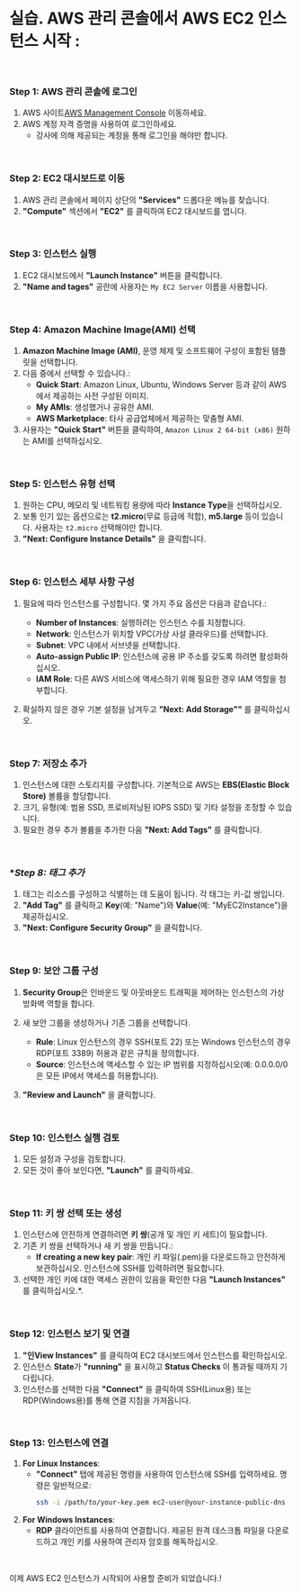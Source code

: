# 실습. AWS 관리 콘솔에서 AWS EC2 인스턴스 시작 :
</br>

### **Step 1: AWS 관리 콘솔에 로그인**
1. AWS 사이트[AWS Management Console](https://aws.amazon.com/console/) 이동하세요.
2. AWS 계정 자격 증명을 사용하여 로그인하세요.
   - 강사에 의해 제공되는 계정을 통해 로그인을 해야만 합니다.
</br>

### **Step 2: EC2 대시보드로 이동**
1. AWS 관리 콘솔에서 페이지 상단의 **"Services"** 드롭다운 메뉴를 찾습니다.
2. **"Compute"** 섹션에서 **"EC2"** 를 클릭하여 EC2 대시보드를 엽니다.
</br>

### **Step 3: 인스턴스 실행**
1. EC2 대시보드에서 **"Launch Instance"** 버튼을 클릭합니다.
2. **"Name and tages"** 공란에 사용자는 `My EC2 Server` 이름을 사용합니다.
</br>

### **Step 4: Amazon Machine Image(AMI) 선택**
1. **Amazon Machine Image (AMI)**, 운영 체제 및 소프트웨어 구성이 포함된 템플릿을 선택합니다.
2. 다음 중에서 선택할 수 있습니다.:
   - **Quick Start**: Amazon Linux, Ubuntu, Windows Server 등과 같이 AWS에서 제공하는 사전 구성된 이미지.
   - **My AMIs**: 생성했거나 공유한 AMI.
   - **AWS Marketplace**: 타사 공급업체에서 제공하는 맞춤형 AMI.
3. 사용자는 **"Quick Start"** 버튼을 클릭하여, `Amazon Linux 2 64-bit (x86)` 원하는 AMI를 선택하십시오.
</br>

### **Step 5: 인스턴스 유형 선택**
1. 원하는 CPU, 메모리 및 네트워킹 용량에 따라 **Instance Type**을 선택하십시오.
2. 보통 인기 있는 옵션으로는 **t2.micro**(무료 등급에 적합), **m5.large** 등이 있습니다. 사용자는 `t2.micro` 선택해야만 합니다.
3. **"Next: Configure Instance Details"** 을 클릭합니다.
</br>

### **Step 6: 인스턴스 세부 사항 구성**
1. 필요에 따라 인스턴스를 구성합니다. 몇 가지 주요 옵션은 다음과 같습니다.:
   - **Number of Instances**: 실행하려는 인스턴스 수를 지정합니다.
   - **Network**: 인스턴스가 위치할 VPC(가상 사설 클라우드)를 선택합니다.
   - **Subnet**: VPC 내에서 서브넷을 선택합니다.
   - **Auto-assign Public IP**: 인스턴스에 공용 IP 주소를 갖도록 하려면 활성화하십시오.
   - **IAM Role**: 다른 AWS 서비스에 액세스하기 위해 필요한 경우 IAM 역할을 첨부합니다.

2. 확실하지 않은 경우 기본 설정을 남겨두고 **"Next: Add Storage""** 를 클릭하십시오.
</br>

### **Step 7: 저장소 추가**
1. 인스턴스에 대한 스토리지를 구성합니다. 기본적으로 AWS는 **EBS(Elastic Block Store)** 볼륨을 할당합니다.
2. 크기, 유형(예: 범용 SSD, 프로비저닝된 IOPS SSD) 및 기타 설정을 조정할 수 있습니다.
3. 필요한 경우 추가 볼륨을 추가한 다음 **"Next: Add Tags"** 를 클릭합니다.
</br>

### **Step 8: 태그 추가*
1. 태그는 리소스를 구성하고 식별하는 데 도움이 됩니다. 각 태그는 키-값 쌍입니다.
2. **"Add Tag"** 를 클릭하고 **Key**(예: "Name")와 **Value**(예: "MyEC2Instance")을 제공하십시오.
3. **"Next: Configure Security Group"** 을 클릭합니다.
</br>

### **Step 9: 보안 그룹 구성**
1. **Security Group**은 인바운드 및 아웃바운드 트래픽을 제어하는 인스턴스의 가상 방화벽 역할을 합니다.
2. 새 보안 그룹을 생성하거나 기존 그룹을 선택합니다.
   - **Rule**: Linux 인스턴스의 경우 SSH(포트 22) 또는 Windows 인스턴스의 경우 RDP(포트 3389) 허용과 같은 규칙을 정의합니다.
   - **Source**: 인스턴스에 액세스할 수 있는 IP 범위를 지정하십시오(예: 0.0.0.0/0은 모든 IP에서 액세스를 허용합니다).

3. **"Review and Launch"** 을 클릭합니다.
</br>

### **Step 10: 인스턴스 실행 검토**
1. 모든 설정과 구성을 검토합니다.
2. 모든 것이 좋아 보인다면, **"Launch"** 를 클릭하세요.
</br>

### **Step 11: 키 쌍 선택 또는 생성**
1. 인스턴스에 안전하게 연결하려면 **키 쌍**(공개 및 개인 키 세트)이 필요합니다.
2. 기존 키 쌍을 선택하거나 새 키 쌍을 만듭니다.:
   - **If creating a new key pair**: 개인 키 파일(.pem)을 다운로드하고 안전하게 보관하십시오. 인스턴스에 SSH를 입력하려면 필요합니다.
3. 선택한 개인 키에 대한 액세스 권한이 있음을 확인한 다음 **"Launch Instances"** 를 클릭하십시오.*.
</br>

### **Step 12: 인스턴스 보기 및 연결**
1. **"인View Instances"** 를 클릭하여 EC2 대시보드에서 인스턴스를 확인하십시오.
2. 인스턴스 **State**가 **"running"** 을 표시하고 **Status Checks** 이 통과될 때까지 기다립니다.
3. 인스턴스를 선택한 다음 **"Connect"** 을 클릭하여 SSH(Linux용) 또는 RDP(Windows용)를 통해 연결 지침을 가져옵니다.
</br>

### **Step 13: 인스턴스에 연결**
1. **For Linux Instances**:
   - **"Connect"** 탭에 제공된 명령을 사용하여 인스턴스에 SSH를 입력하세요. 명령은 일반적으로:
     ```bash
     ssh -i /path/to/your-key.pem ec2-user@your-instance-public-dns
     ```
2. **For Windows Instances**:
   - **RDP** 클라이언트를 사용하여 연결합니다. 제공된 원격 데스크톱 파일을 다운로드하고 개인 키를 사용하여 관리자 암호를 해독하십시오.
</br>

이제 AWS EC2 인스턴스가 시작되어 사용할 준비가 되었습니다.!
